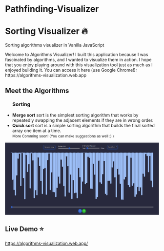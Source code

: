 <h1>Pathfinding-Visualizer</h1>

# Sorting Visualizer :fire:

Sorting algorithms visualizer in Vanilla JavaScript

<p>
Welcome to Algorithms Visualizer! I built this application because I was fascinated by algorithms, and I wanted to visualize them in action. I hope that you enjoy playing around with this visualization tool just as much as I enjoyed building it. You can access it here (use Google Chrome!): https://algorithms-visualization.web.app
</p>

<h2>Meet the Algorithms</h2>
<ul>
   <h3> Sorting </h3>
   <li> 
      <b>Merge sort</b> sort is the simplest sorting algorithm that works by repeatedly swapping the adjacent elements if they are in wrong order.
   </li>
   <li> 
      <b>Quick sort</b> sort is a simple sorting algorithm that builds the final sorted array one item at a time.
   </li>
   <small>More Comming soon! (You can make suggestions as well :) )</small>
</ul>

![preview](preview.png)

## Live Demo :star:

https://algorithms-visualization.web.app/
